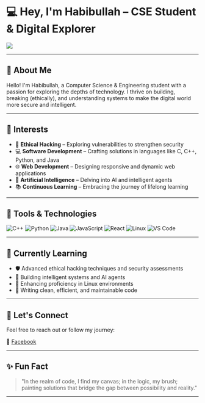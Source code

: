<!-- https://md8-habibullah.github.io/md8-habibullah/ -->

# 💻 Hey, I'm Habibullah – CSE Student & Digital Explorer

[![](https://visitcount.itsvg.in/api?id=md8-habibullah&label=Visitors&color=0&icon=5&pretty=true)](https://visitcount.itsvg.in)

---

## 🌌 About Me

Hello! I'm Habibullah, a Computer Science & Engineering student with a passion for exploring the depths of technology. I thrive on building, breaking (ethically), and understanding systems to make the digital world more secure and intelligent.

---

## 🧠 Interests

- 🔐 **Ethical Hacking** – Exploring vulnerabilities to strengthen security
- 💻 **Software Development** – Crafting solutions in languages like C, C++, Python, and Java
- 🌐 **Web Development** – Designing responsive and dynamic web applications
- 🤖 **Artificial Intelligence** – Delving into AI and intelligent agents
- 📚 **Continuous Learning** – Embracing the journey of lifelong learning

---

## 🔧 Tools & Technologies

![C++](https://img.shields.io/badge/C++-00599C?style=for-the-badge&logo=cplusplus&logoColor=white)
![Python](https://img.shields.io/badge/Python-3670A0?style=for-the-badge&logo=python&logoColor=white)
![Java](https://img.shields.io/badge/Java-007396?style=for-the-badge&logo=java&logoColor=white)
![JavaScript](https://img.shields.io/badge/JavaScript-F7DF1E?style=for-the-badge&logo=javascript&logoColor=black)
![React](https://img.shields.io/badge/React-20232A?style=for-the-badge&logo=react&logoColor=61DAFB)
![Linux](https://img.shields.io/badge/Linux-000000?style=for-the-badge&logo=linux&logoColor=white)
![VS Code](https://img.shields.io/badge/VS%20Code-007ACC?style=for-the-badge&logo=visual-studio-code&logoColor=white)

---

## 🌱 Currently Learning

- 🛡️ Advanced ethical hacking techniques and security assessments
- 🧠 Building intelligent systems and AI agents
- 🧰 Enhancing proficiency in Linux environments
- 📝 Writing clean, efficient, and maintainable code

---

## 💬 Let's Connect

Feel free to reach out or follow my journey:

📘 [Facebook](https://www.facebook.com/md8.habibullah/)

---

## ✨ Fun Fact

> "In the realm of code, I find my canvas; in the logic, my brush; painting solutions that bridge the gap between possibility and reality."

---

<!-- Designed with passion and purpose -->
